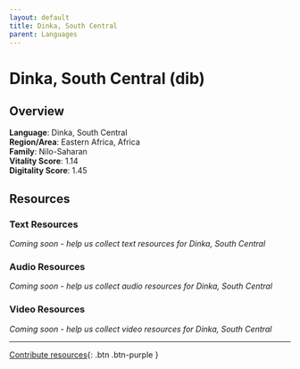 ```yaml
---
layout: default
title: Dinka, South Central
parent: Languages
---
```


# Dinka, South Central (dib)

## Overview

**Language**: Dinka, South Central  
**Region/Area**: Eastern Africa, Africa  
**Family**: Nilo-Saharan  
**Vitality Score**: 1.14  
**Digitality Score**: 1.45  

## Resources

### Text Resources
*Coming soon - help us collect text resources for Dinka, South Central*

### Audio Resources
*Coming soon - help us collect audio resources for Dinka, South Central*

### Video Resources
*Coming soon - help us collect video resources for Dinka, South Central*

---

[Contribute resources](https://fairtrain.github.io/){: .btn .btn-purple }
